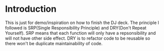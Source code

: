 # Introduction

This is just for demo/inspiration on how to finish the DJ deck. The principle I followed is SRP(Single Responsibility Principle) and DRY(Don't Repeat Yourself).
SRP means that each function will only have a repsonsibility and will not have other side effect. DRY is to refactor code to be reusable so there won't be duplicate
maintainability of code.
